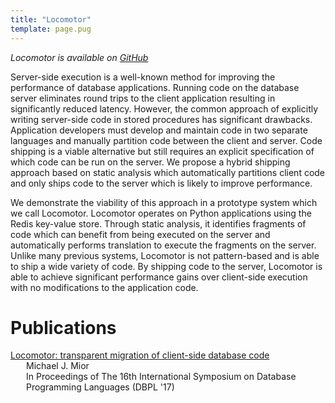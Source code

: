 ```yaml
---
title: "Locomotor"
template: page.pug
---
```


*Locomotor is available on [GitHub](https://github.com/michaelmior/locomotor)*

Server-side execution is a well-known method for improving the performance of database applications.
Running code on the database server eliminates round trips to the client application resulting in significantly reduced latency.
However, the common approach of explicitly writing server-side code in stored procedures has significant drawbacks.
Application developers must develop and maintain code in two separate languages and manually partition code between the client and server.
Code shipping is a viable alternative but still requires an explicit specification of which code can be run on the server.
We propose a hybrid shipping approach based on static analysis which automatically partitions client code and only ships code to the server which is likely to improve performance.

We demonstrate the viability of this approach in a prototype system which we call Locomotor.
Locomotor operates on Python applications using the Redis key-value store.
Through static analysis, it identifies fragments of code which can benefit from being executed on the server and automatically performs translation to execute the fragments on the server.
Unlike many previous systems, Locomotor is not pattern-based and is able to ship a wide variety of code.
By shipping code to the server, Locomotor is able to achieve significant performance gains over client-side execution with no modifications to the application code.

# Publications

<!--lint disable no-html-->
<div class="acmdlitem">
  <a href="https://www.researchgate.net/publication/319329199_Locomotor_transparent_migration_of_client-side_database_code" title="Locomotor: transparent migration of client-side database code">
    Locomotor: transparent migration of client-side database code
  </a>
  <div style="margin-left:25px">
    Michael J. Mior<br>
    In Proceedings of The 16th International Symposium on Database Programming Languages (DBPL '17)
  </div>
</div>
